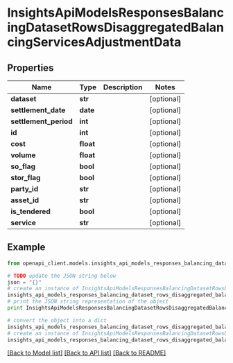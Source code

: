 # InsightsApiModelsResponsesBalancingDatasetRowsDisaggregatedBalancingServicesAdjustmentData


## Properties
Name | Type | Description | Notes
------------ | ------------- | ------------- | -------------
**dataset** | **str** |  | [optional] 
**settlement_date** | **date** |  | [optional] 
**settlement_period** | **int** |  | [optional] 
**id** | **int** |  | [optional] 
**cost** | **float** |  | [optional] 
**volume** | **float** |  | [optional] 
**so_flag** | **bool** |  | [optional] 
**stor_flag** | **bool** |  | [optional] 
**party_id** | **str** |  | [optional] 
**asset_id** | **str** |  | [optional] 
**is_tendered** | **bool** |  | [optional] 
**service** | **str** |  | [optional] 

## Example

```python
from openapi_client.models.insights_api_models_responses_balancing_dataset_rows_disaggregated_balancing_services_adjustment_data import InsightsApiModelsResponsesBalancingDatasetRowsDisaggregatedBalancingServicesAdjustmentData

# TODO update the JSON string below
json = "{}"
# create an instance of InsightsApiModelsResponsesBalancingDatasetRowsDisaggregatedBalancingServicesAdjustmentData from a JSON string
insights_api_models_responses_balancing_dataset_rows_disaggregated_balancing_services_adjustment_data_instance = InsightsApiModelsResponsesBalancingDatasetRowsDisaggregatedBalancingServicesAdjustmentData.from_json(json)
# print the JSON string representation of the object
print InsightsApiModelsResponsesBalancingDatasetRowsDisaggregatedBalancingServicesAdjustmentData.to_json()

# convert the object into a dict
insights_api_models_responses_balancing_dataset_rows_disaggregated_balancing_services_adjustment_data_dict = insights_api_models_responses_balancing_dataset_rows_disaggregated_balancing_services_adjustment_data_instance.to_dict()
# create an instance of InsightsApiModelsResponsesBalancingDatasetRowsDisaggregatedBalancingServicesAdjustmentData from a dict
insights_api_models_responses_balancing_dataset_rows_disaggregated_balancing_services_adjustment_data_form_dict = insights_api_models_responses_balancing_dataset_rows_disaggregated_balancing_services_adjustment_data.from_dict(insights_api_models_responses_balancing_dataset_rows_disaggregated_balancing_services_adjustment_data_dict)
```
[[Back to Model list]](../README.md#documentation-for-models) [[Back to API list]](../README.md#documentation-for-api-endpoints) [[Back to README]](../README.md)


